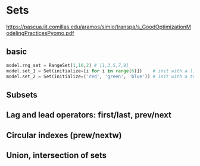 # Sets
https://pascua.iit.comillas.edu/aramos/simio/transpa/s_GoodOptimizationModelingPracticesPyomo.pdf

## basic
```py
model.rng_set = RangeSet(1,10,2) # [1,3,5,7,9]
model.set_1 = Set(initialize=[i for i in range(6)])    # init with a list
model.set_2 = Set(initialize=('red', 'green', 'blue')) # init with a tuple
```

## Subsets

## Lag and lead operators: first/last, prev/next

## Circular indexes (prew/nextw)

## Union, intersection of sets
